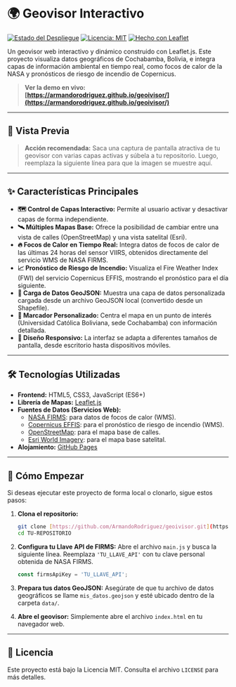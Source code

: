 # 🌍 Geovisor Interactivo

[![Estado del Despliegue](https://github.com/ArmandoRodriguez/geoivisor/actions/workflows/pages/pages-build-deployment/badge.svg)](https://github.com/ArmandoRodriguez/geoivisor/actions/workflows/pages-build-deployment)
[![Licencia: MIT](https://img.shields.io/badge/Licencia-MIT-yellow.svg)](https://opensource.org/licenses/MIT)
[![Hecho con Leaflet](https://img.shields.io/badge/Hecho%20con-Leaflet-green.svg)](https://leafletjs.com/)

Un geovisor web interactivo y dinámico construido con Leaflet.js. Este proyecto visualiza datos geográficos de Cochabamba, Bolivia, e integra capas de información ambiental en tiempo real, como focos de calor de la NASA y pronósticos de riesgo de incendio de Copernicus.

> **Ver la demo en vivo:** **[https://armandorodriguez.github.io/geoivisor/](https://armandorodriguez.github.io/geoivisor/)**

---

## 📸 Vista Previa

> **Acción recomendada:** Saca una captura de pantalla atractiva de tu geovisor con varias capas activas y súbela a tu repositorio. Luego, reemplaza la siguiente línea para que la imagen se muestre aquí.


---

## ✨ Características Principales

* **🗺️ Control de Capas Interactivo:** Permite al usuario activar y desactivar capas de forma independiente.
* **🛰️ Múltiples Mapas Base:** Ofrece la posibilidad de cambiar entre una vista de calles (OpenStreetMap) y una vista satelital (Esri).
* **🔥 Focos de Calor en Tiempo Real:** Integra datos de focos de calor de las últimas 24 horas del sensor VIIRS, obtenidos directamente del servicio WMS de NASA FIRMS.
* **📈 Pronóstico de Riesgo de Incendio:** Visualiza el Fire Weather Index (FWI) del servicio Copernicus EFFIS, mostrando el pronóstico para el día siguiente.
* **📂 Carga de Datos GeoJSON:** Muestra una capa de datos personalizada cargada desde un archivo GeoJSON local (convertido desde un Shapefile).
* **📍 Marcador Personalizado:** Centra el mapa en un punto de interés (Universidad Católica Boliviana, sede Cochabamba) con información detallada.
* **📱 Diseño Responsivo:** La interfaz se adapta a diferentes tamaños de pantalla, desde escritorio hasta dispositivos móviles.

---

## 🛠️ Tecnologías Utilizadas

* **Frontend:** HTML5, CSS3, JavaScript (ES6+)
* **Librería de Mapas:** [Leaflet.js](https://leafletjs.com/)
* **Fuentes de Datos (Servicios Web):**
    * [NASA FIRMS](https://firms.modaps.eosdis.nasa.gov/): para datos de focos de calor (WMS).
    * [Copernicus EFFIS](https://effis.jrc.ec.europa.eu/): para el pronóstico de riesgo de incendio (WMS).
    * [OpenStreetMap](https://www.openstreetmap.org/): para el mapa base de calles.
    * [Esri World Imagery](https://www.esri.com/en-us/arcgis/products/arcgis-platform/services/basemaps): para el mapa base satelital.
* **Alojamiento:** [GitHub Pages](https://pages.github.com/)

---

## 🚀 Cómo Empezar

Si deseas ejecutar este proyecto de forma local o clonarlo, sigue estos pasos:

1.  **Clona el repositorio:**
    ```bash
    git clone [https://github.com/ArmandoRodriguez/geoivisor.git](https://github.com/ArmandoRodriguez/geoivisor.git)
    cd TU-REPOSITORIO
    ```

2.  **Configura tu Llave API de FIRMS:**
    Abre el archivo `main.js` y busca la siguiente línea. Reemplaza `'TU_LLAVE_API'` con tu clave personal obtenida de NASA FIRMS.
    ```javascript
    const firmsApiKey = 'TU_LLAVE_API'; 
    ```

3.  **Prepara tus datos GeoJSON:**
    Asegúrate de que tu archivo de datos geográficos se llame `mis_datos.geojson` y esté ubicado dentro de la carpeta `data/`.

4.  **Abre el geovisor:**
    Simplemente abre el archivo `index.html` en tu navegador web.

---

## 📄 Licencia

Este proyecto está bajo la Licencia MIT. Consulta el archivo `LICENSE` para más detalles.

